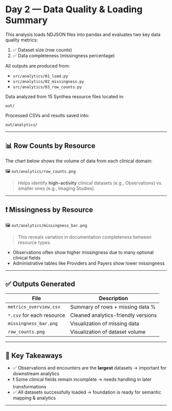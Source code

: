 # Day 2 — Data Quality & Loading Summary

This analysis loads NDJSON files into pandas and evaluates two key data quality metrics:
1. ✅ Dataset size (row counts)
2. ✅ Data completeness (missingness percentage)

All outputs are produced from:
- `src/analytics/01_load.py`
- `src/analytics/02_missingness.py`
- `src/analytics/03_row_counts.py`

Data analyzed from 15 Synthea resource files located in:

```
out/
```

Processed CSVs and results saved into:

```
out/analytics/
```

---

## 📊 Row Counts by Resource

The chart below shows the volume of data from each clinical domain:

🖼️ `out/analytics/row_counts.png`

> Helps identify **high-activity** clinical datasets (e.g., Observations) vs. smaller ones (e.g., Imaging Studies).

---

## ❗ Missingness by Resource

🖼️ `out/analytics/missingness_bar.png`

> This reveals variation in documentation completeness between resource types.

- Observations often show higher missingness due to many optional clinical fields
- Administrative tables like Providers and Payers show lower missingness

---

## ✅ Outputs Generated

| File | Description |
|------|-------------|
| `metrics_overview.csv` | Summary of rows + missing data %
| `*.csv` for each resource | Cleaned analytics-friendly versions
| `missingness_bar.png` | Visualization of missing data
| `row_counts.png` | Visualization of dataset volume

---

## 📌 Key Takeaways

- ✅ Observations and encounters are the **largest** datasets → important for downstream analytics
- ❗ Some clinical fields remain incomplete → needs handling in later transformations
- ✅ All datasets successfully loaded → foundation is ready for semantic mapping & analytics

---
